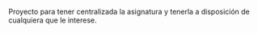 Proyecto para tener centralizada la asignatura y tenerla a disposición de cualquiera que le interese.